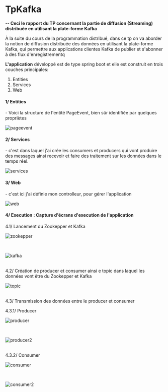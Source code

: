 # TpKafka
<b>-- Ceci le rapport du TP concernant la partie de diffusion (Streaming) distribuée en utilisant la plate-forme Kafka </b>
<p>À la suite du cours de la programmation distribué, dans ce tp on va aborder la notion de diffusion distribuée des données en utilisant la plate-forme Kafka,
qui permettre aux applications clientes Kafka de publier et s'abonner à des flux d'enregistrementq</p>
<p><b>L'application</b> développé est de type spring boot et elle est construit en trois couches principales:
<ol>
  <li>Entities</li>
  <li>Services</li>
  <li>Web</li>
</ol>
</p>

<h4>1/ Entities </h4>
<span> - Voici la structure de l'entité PageEvent, bien sûr identifiée par quelques propriètes</span> 
<br/>

![pageevent](https://user-images.githubusercontent.com/102219821/173162345-916dbb21-a031-45e5-a4e0-a94ce260ea27.png)

<h4>2/ Services </h4>
<span> - c'est dans laquel j'ai crée les consumers et producers qui vont produire des messages ainsi recevoir et faire des traitement sur les données dans
le temps réel.</span> 
<br/>

![services](https://user-images.githubusercontent.com/102219821/173162621-56712180-26ac-41a9-90af-d5917decdab9.png)

<h4>3/ Web </h4>
<span> - c'est ici j'ai définie mon controlleur, pour gérer l'application</span> 
<br/>

![web](https://user-images.githubusercontent.com/102219821/173162821-7a3d47d7-c695-4007-8e2c-ef33dd3ab4e9.png)

<h4>4/ Execution : Capture d'écrans d'execution de l'application </h4>
<span>4.1/ Lancement du Zookepper et Kafka</span>
<br/>

![zookepper](https://user-images.githubusercontent.com/102219821/173163475-07f416c1-0425-487a-b44d-78e4914ce704.png)

<br/>

![kafka](https://user-images.githubusercontent.com/102219821/173163491-5ef565cc-e4c3-4281-b3fe-0b1baee99a73.png)

<br/>
<span>4.2/ Création de producer et consumer ainsi e topic dans laquel les données vont être  du Zookepper et Kafka</span>
<br/>

![topic](https://user-images.githubusercontent.com/102219821/173163564-7ac1dd6f-4ec8-47ce-a601-367506fc4de6.png)

<br/>
<span>4.3/ Transmission des données entre le producer et consumer</span>
<br/>

<span>4.3.1/ Producer</span>
<br/>

![producer](https://user-images.githubusercontent.com/102219821/173163626-a9f9a596-006a-4d9c-b026-d887314d5189.png)

<br/>

![producer2](https://user-images.githubusercontent.com/102219821/173163772-3e94924c-94bf-40fd-9f37-8b3fbbff02d5.png)

<br/>
<span>4.3.2/ Consumer</span>
<br/>

![consumer](https://user-images.githubusercontent.com/102219821/173163640-d8bc83eb-b627-4bfe-a938-186cd4becd27.png)

<br/>

![consumer2](https://user-images.githubusercontent.com/102219821/173163780-cc7449f3-55e8-4b32-820e-a5011588d8ea.png)






